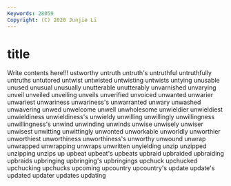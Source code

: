 ```yaml
---
Keywords: 28059
Copyright: (C) 2020 Junjie Li
---
```


# title

Write contents here!!!
ustworthy 
untruth 
untruth's 
untruthful
untruthfully 
untruths 
untutored 
untwist 
untwisted 
untwisting 
untwists 
untying 
unusable 
unused
unusual 
unusually 
unutterable 
unutterably 
unvarnished 
unvarying 
unveil 
unveiled 
unveiling 
unveils
unverified 
unvoiced 
unwanted 
unwarier 
unwariest 
unwariness 
unwariness's 
unwarranted 
unwary 
unwashed
unwavering 
unwed 
unwelcome 
unwell 
unwholesome 
unwieldier 
unwieldiest 
unwieldiness 
unwieldiness's 
unwieldy
unwilling 
unwillingly 
unwillingness 
unwillingness's 
unwind 
unwinding 
unwinds 
unwise 
unwisely 
unwiser
unwisest 
unwitting 
unwittingly 
unwonted 
unworkable 
unworldly 
unworthier 
unworthiest 
unworthiness 
unworthiness's
unworthy 
unwound 
unwrap 
unwrapped 
unwrapping 
unwraps 
unwritten 
unyielding 
unzip 
unzipped
unzipping 
unzips 
up 
upbeat 
upbeat's 
upbeats 
upbraid 
upbraided 
upbraiding 
upbraids
upbringing 
upbringing's 
upbringings 
upchuck 
upchucked 
upchucking 
upchucks 
upcoming 
upcountry 
upcountry's
update 
update's 
updated 
updater 
updates 
updating 
